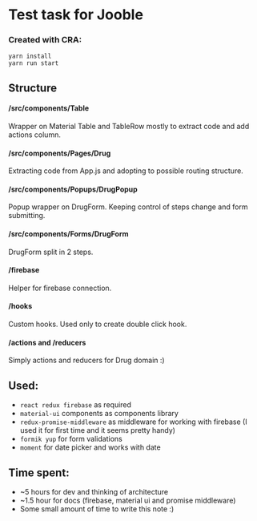 # Test task for Jooble
### Created with CRA:
```
yarn install
yarn run start
```
## Structure

#### /src/components/Table
Wrapper on Material Table and TableRow mostly to extract code and add actions column.
#### /src/components/Pages/Drug
Extracting code from App.js and adopting to possible routing structure.
#### /src/components/Popups/DrugPopup
Popup wrapper on DrugForm. Keeping control of steps change and form submitting.
#### /src/components/Forms/DrugForm
DrugForm split in 2 steps.
#### /firebase
Helper for firebase connection.
#### /hooks
Custom hooks. Used only to create double click hook.
#### /actions and /reducers
Simply actions and reducers for Drug domain :)

## Used:
* `react redux firebase` as required
* `material-ui` components as components library
* `redux-promise-middleware` as middleware for working with firebase (I used it for first time and it seems pretty handy)
* `formik yup` for form validations
* `moment` for date picker and works with date

## Time spent:
* ~5 hours for dev and thinking of architecture
* ~1.5 hour for docs (firebase, material ui and promise middleware)
* Some small amount of time to write this note :)